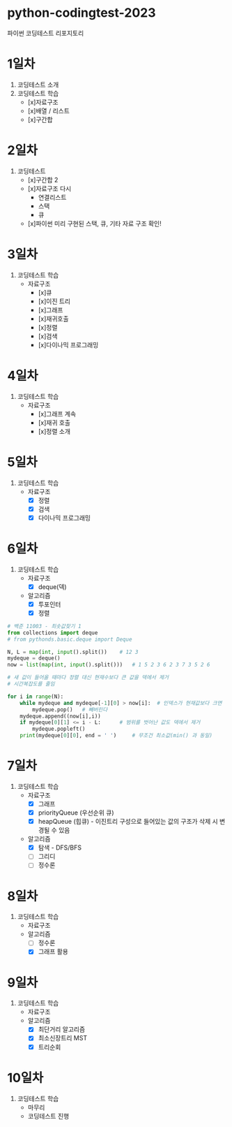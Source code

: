 # python-codingtest-2023
파이썬 코딩테스트 리포지토리

# 1일차
1. 코딩테스트 소개
2. 코딩테스트 학습
    - [x]자료구조
    - [x]배열 / 리스트
    - [x]구간합

# 2일차
1. 코딩테스트
    - [x]구간합 2
    - [x]자료구조 다시
        - 연결리스트
        - 스택
        - 큐
    - [x]파이썬 미리 구현된 스택, 큐, 기타 자료 구조 확인!

# 3일차
1. 코딩테스트 학습
    - 자료구조
        - [x]큐
        - [x]이진 트리
        - [x]그래프
        - [x]재귀호출
        - [x]정렬
        - [x]검색
        - [x]다이나믹 프로그래밍
# 4일차
1. 코딩테스트 학습
    - 자료구조
        - [x]그래프 계속
        - [x]재귀 호출
        - [x]정렬 소개

# 5일차
1. 코딩테스트 학습
    - 자료구조
        - [x] 정렬
        - [x] 검색
        - [x] 다이나믹 프로그래밍

# 6일차
1. 코딩테스트 학습
    - 자료구조
        - [x] deque(덱)
    - 알고리즘
        - [x] 투포인터
        - [x] 정렬
```python
# 백준 11003 - 최솟값찾기 1
from collections import deque
# from pythonds.basic.deque import Deque

N, L = map(int, input().split())    # 12 3
mydeque = deque()
now = list(map(int, input().split()))   # 1 5 2 3 6 2 3 7 3 5 2 6

# 새 값이 들어올 때마다 정렬 대신 현재수보다 큰 값을 덱에서 제거
# 시간복잡도를 줄임

for i in range(N):
    while mydeque and mydeque[-1][0] > now[i]:  # 인덱스가 현재값보다 크면
        mydeque.pop()   # 빼버린다
    mydeque.append((now[i],i))
    if mydeque[0][1] <= i - L:      # 범위를 벗어난 값도 덱에서 제거
        mydeque.popleft()
    print(mydeque[0][0], end = ' ')     # 무조건 최소값(min() 과 동일)
```

# 7일차
1. 코딩테스트 학습
    - 자료구조
        - [x] 그래프
        - [x] priorityQueue (우선순위 큐)
        - [x] heapQueue (힙큐) - 이진트리 구성으로 들어있는 값의 구조가 삭제 시 변경될 수 있음
    - 알고리즘
        - [x] 탐색 - DFS/BFS
        - [ ] 그리디
        - [ ] 정수론

# 8일차
1. 코딩테스트 학습
    - 자료구조
    - 알고리즘
        - [ ] 정수론
        - [x] 그래프 활용

# 9일차
1. 코딩테스트 학습
    - 자료구조
    - 알고리즘
        - [x] 최단거리 알고리즘
        - [x] 최소신장트리 MST
        - [x] 트리순회

# 10일차
1. 코딩테스트 학습
    - 마무리
    - 코딩테스트 진행
